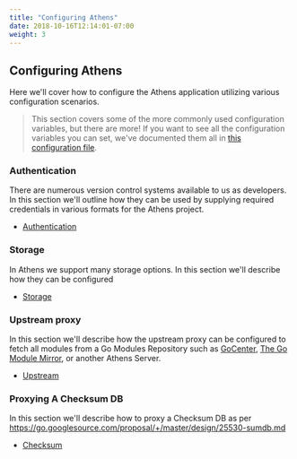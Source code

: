 ```yaml
---
title: "Configuring Athens"
date: 2018-10-16T12:14:01-07:00
weight: 3
---
```


## Configuring Athens
Here we'll cover how to configure the Athens application utilizing various configuration scenarios.

>This section covers some of the more commonly used configuration variables, but there are more! If you want to see all the configuration variables you can set, we've documented them all in [this configuration file](https://github.com/leimeng-go/athens/blob/main/config.dev.toml).

### Authentication
There are numerous version control systems available to us as developers.  In this section we'll outline how they can be used by supplying required credentials in various formats for the Athens project.

 - [Authentication](/configuration/authentication)
 
### Storage
In Athens we support many storage options. In this section we'll describe how they can be configured

 - [Storage](/configuration/storage)

### Upstream proxy
In this section we'll describe how the upstream proxy can be configured to fetch all modules from a Go Modules Repository such as [GoCenter](https://gocenter.io), [The Go Module Mirror](https://proxy.golang.org), or another Athens Server.

  - [Upstream](/configuration/upstream)

### Proxying A Checksum DB
In this section we'll describe how to proxy a Checksum DB as per https://go.googlesource.com/proposal/+/master/design/25530-sumdb.md

- [Checksum](/configuration/sumdb)
